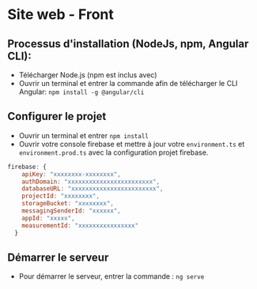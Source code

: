 # Site web - Front

## Processus d'installation (NodeJs, npm, Angular CLI):

* Télécharger Node.js (npm est inclus avec)
* Ouvrir un terminal et entrer la commande afin de télécharger le CLI Angular: `npm install -g @angular/cli`

## Configurer le projet

* Ouvrir un terminal et entrer `npm install`
* Ouvrir votre console firebase et mettre à jour votre `environment.ts` et `environment.prod.ts` avec la configuration projet firebase.

```javascript
firebase: {
    apiKey: "xxxxxxxx-xxxxxxxx",
    authDomain: "xxxxxxxxxxxxxxxxxxxxxxxx",
    databaseURL: "xxxxxxxxxxxxxxxxxxxxxxxx",
    projectId: "xxxxxxxx",
    storageBucket: "xxxxxxxx",
    messagingSenderId: "xxxxxx",
    appId: "xxxxx",
    measurementId: "xxxxxxxxxxxxxxxx"
  }
```

## Démarrer le serveur
* Pour démarrer le serveur, entrer la commande : `ng serve`

